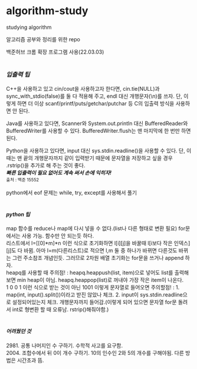 # algorithm-study
studying algorithm

알고리즘 공부와 정리를 위한 repo

백준허브 크롬 확장 프로그램 사용(22.03.03)

#
<h3><i>입출력 팁</i></h3>
C++을 사용하고 있고 cin/cout을 사용하고자 한다면, cin.tie(NULL)과 sync_with_stdio(false)를 둘 다 적용해 주고, endl 대신 개행문자(\n)를 쓰자. 단, 이렇게 하면 더 이상 scanf/printf/puts/getchar/putchar 등 C의 입출력 방식을 사용하면 안 된다.

Java를 사용하고 있다면, Scanner와 System.out.println 대신 BufferedReader와 BufferedWriter를 사용할 수 있다. BufferedWriter.flush는 맨 마지막에 한 번만 하면 된다.

Python을 사용하고 있다면, input 대신 sys.stdin.readline()을 사용할 수 있다. 단, 이때는 맨 끝의 개행문자까지 같이 입력받기 때문에 문자열을 저장하고 싶을 경우 .rstrip()을 추가로 해 주는 것이 좋다.<br>
<b><i>빠른 입출력이 필요 없어도 계속 써서 손에 익히자!</i></b><br>
<sub>출처 : 백준 15552</sub>
<br><br>python에서 eof 문제는 while, try, except를 사용해서 풀기

#
<h4><i>python 팁</i></h4>
map 함수를 reduce나 map에 다시 넣을 수 없다.(list나 다른 형태로 변환 필요) for문에서는 사용 가능. 함수만 안 되는듯 하다.<br>
리스트에서 l=[[0]*m]*n 이런 식으로 초기화하면 l[i][j]을 바꿀때 l[i보다 작은 인덱스][j]도 다 바뀜. 아마 l=m(다른리스트)로 적으면 l,m 둘 중 하나가 바뀌면 다른것도 바뀌는 그런 주소참조 개념인듯. 그러므로 2차원 배열 초기화는 for문을 쓰거나 append 하자.<br>
heapq를 사용할 때 주의점! : heapq.heappush(list, item)으로 넣어도 list를 출력해보면 min heap이 아님. heapq.heappop(list)로 꺼내야 가장 작은 item이 나온다.<br>
1 0 0 1 이런 식으로 받는 것이 아닌 1001 이렇게 문자열로 들어오면 주의할점! : 1. map(int, input().split())이라고 받진 않았나 체크. 2. input이 sys.stdin.readline으로 설정되어있는지 체크. 개행문자까지 들어감.(이렇게 되어 있으면 문자열 for문 돌려서 int로 형변환 할 때 오류남. rstrip()해줘야함.)

#
<h4><i>어려웠던 것</i></h4>
2981. 공통 나머지인 수 구하기. 수학적 사고를 요구함.<br>
2004. 조합수에서 뒤 0이 개수 구하기. 10의 인수인 2와 5의 개수를 구해야됨. 다른 방법은 시간초과 뜸.<br>
